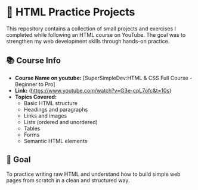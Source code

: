 # 🧠 HTML Practice Projects

This repository contains a collection of small projects and exercises I completed while following an HTML course on YouTube. The goal was to strengthen my web development skills through hands-on practice.

## 📚 Course Info

- **Course Name on youtube:** [SuperSimpleDev:HTML & CSS Full Course - Beginner to Pro]
- **Link:** (https://www.youtube.com/watch?v=G3e-cpL7ofc&t=10s)
- **Topics Covered:**
  - Basic HTML structure
  - Headings and paragraphs
  - Links and images
  - Lists (ordered and unordered)
  - Tables
  - Forms
  - Semantic HTML elements


## 🎯 Goal
To practice writing raw HTML and understand how to build simple web pages from scratch in a clean and structured way.
